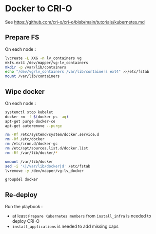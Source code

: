 # Docker to CRI-O

See <https://github.com/cri-o/cri-o/blob/main/tutorials/kubernetes.md>

## Prepare FS

On each node :

```bash
lvcreate -L XXG -n lv_containers vg
mkfs.ext4 /dev/mapper/vg-lv_containers
mkdir -p /var/lib/containers
echo "/dev/vg/lv_containers /var/lib/containers ext4" >>/etc/fstab
mount /var/lib/containers
```

## Wipe docker

On each node :

```bash
systemctl stop kubelet
docker rm -f $(docker ps -aq)
apt-get purge docker-ce
apt-get autoremove --purge

rm -Rf /etc/systemd/system/docker.service.d
rm -Rf /etc/docker
rm /etc/cron.d/docker-gc
rm /etc/apt/sources.list.d/docker.list
rm -Rf /var/lib/docker/*

umount /var/lib/docker
sed -i '\|/var/lib/docker|d' /etc/fstab
lvremove -y /dev/mapper/vg-lv_docker

groupdel docker
```

## Re-deploy

Run the playbook :

- at least `Prepare Kubernetes members` from `install_infra` is needed to deploy CRI-O
- `install_applications` is needed to add missing caps
